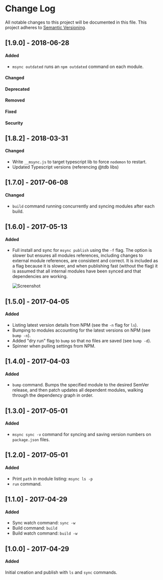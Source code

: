 # Change Log

All notable changes to this project will be documented in this file.
This project adheres to [Semantic Versioning](http://semver.org/).

## [1.9.0] - 2018-06-28

#### Added

- `msync outdated` runs an `npm outdated` command on each module.

#### Changed

#### Deprecated

#### Removed

#### Fixed

#### Security

## [1.8.2] - 2018-03-31

#### Changed

- Write `__msync.js` to target typescript lib to force `nodemon` to restart.
- Updated Typescript versions (referencing @tdb libs)

## [1.7.0] - 2017-06-08

#### Changed

- `build` command running concurrently and syncing modules after each build.

## [1.6.0] - 2017-05-13

#### Added

- Full install and sync for `msync publish` using the `-f` flag.
  The option is slower but ensures all modules references, including changes to external module references, are consistent and correct. It is included as a flag because it is slower, and when publishing fast (without the flag) it is assumed that all internal modules have been synced and that dependencies are working.

  ![Screenshot](https://cloud.githubusercontent.com/assets/185555/26020254/6c5e8eba-37d0-11e7-940a-c55a50d70314.png)

## [1.5.0] - 2017-04-05

#### Added

- Listing latest version details from NPM (see the `-n` flag for `ls`).
- Bumping to modules accounting for the latest versions on NPM (see `bump -n`).
- Added "dry run" flag to `bump` so that no files are saved (see `bump -d`).
- Spinner when pulling settings from NPM.

## [1.4.0] - 2017-04-03

#### Added

- `bump` command. Bumps the specified module to the desired SemVer release, and then patch updates all dependent modules, walking through the dependency graph in order.

## [1.3.0] - 2017-05-01

#### Added

- `msync sync -v` command for syncing and saving version numbers on `package.json` files.

## [1.2.0] - 2017-05-01

#### Added

- Print `path` in module listing: `msync ls -p`
- `run` command.

## [1.1.0] - 2017-04-29

#### Added

- Sync watch command: `sync -w`
- Build command: `build`
- Build watch command: `build -w`

## [1.0.0] - 2017-04-29

#### Added

Initial creation and publish with `ls` and `sync` commands.
